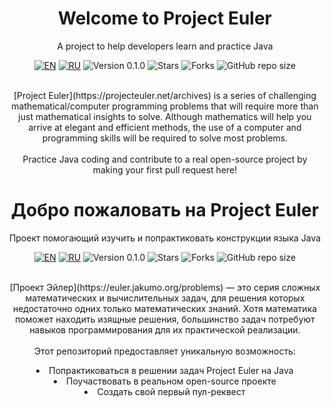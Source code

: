 <div align="center">

  <a id="english"></a>
  <h1>Welcome to Project Euler</h1>
  <p>A project to help developers learn and practice Java</p>

  [![EN](https://img.shields.io/badge/English-🇬🇧-blue)](#english)
  [![RU](https://img.shields.io/badge/Русский-🇷🇺-red)](#russian)
  ![Version 0.1.0](https://img.shields.io/badge/Version-0.1.0-orange.svg)
  ![Stars](https://img.shields.io/github/stars/AlexandrAnatoliev/project-euler.svg?style=flat)
  ![Forks](https://img.shields.io/github/forks/AlexandrAnatoliev/project-euler.svg?style=flat)
  ![GitHub repo size](https://img.shields.io/github/repo-size/AlexandrAnatoliev/project-euler)
  
  <p>
    <br>
    [Project Euler](https://projecteuler.net/archives) is a series of challenging mathematical/computer programming problems 
    that will require more than just mathematical insights to solve. 
    Although mathematics will help you arrive at elegant and efficient methods, 
    the use of a computer and programming skills will be required to solve most problems.
    <br><br>
    Practice Java coding and contribute to a real open-source project by making your first pull request here!
  </p>
</div>


<div align="center">

  <a id="russian"></a>
  <h1>Добро пожаловать на Project Euler</h1>
  <p>Проект помогающий изучить и попрактиковать конструкции языка Java</p>

  [![EN](https://img.shields.io/badge/English-🇬🇧-blue)](#english)
  [![RU](https://img.shields.io/badge/Русский-🇷🇺-red)](#russian)
  ![Version 0.1.0](https://img.shields.io/badge/Version-0.1.0-orange.svg)
  ![Stars](https://img.shields.io/github/stars/AlexandrAnatoliev/project-euler.svg?style=flat)
  ![Forks](https://img.shields.io/github/forks/AlexandrAnatoliev/project-euler.svg?style=flat)
  ![GitHub repo size](https://img.shields.io/github/repo-size/AlexandrAnatoliev/project-euler)
  
  <p>
    <br>
    [Проект Эйлер](https://euler.jakumo.org/problems) — это серия сложных математических и вычислительных задач, 
    для решения которых недостаточно одних только математических знаний. 
    Хотя математика поможет находить изящные решения, 
    большинство задач потребуют навыков программирования для их практической реализации.
    <br><br>
    Этот репозиторий предоставляет уникальную возможность:
    <li>Попрактиковаться в решении задач Project Euler на Java</li>
    <li>Поучаствовать в реальном open-source проекте</li>
    <li>Создать свой первый пул-реквест</li>
  </p>
</div>
